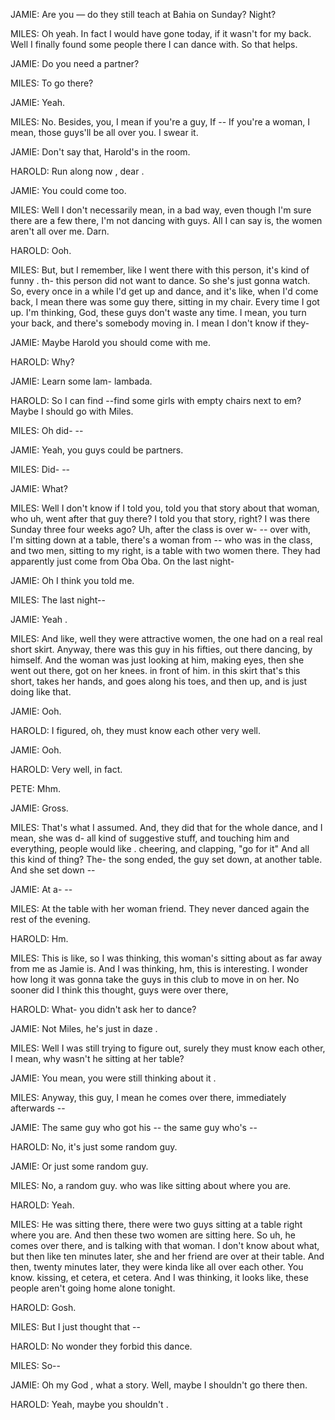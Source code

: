 JAMIE:    Are you — do they still teach at Bahia on Sunday?
          Night?

MILES:  	Oh yeah.
        	In fact I would have gone today,
        	if it wasn't for my back.
		Well I finally found some people there I can dance with.
        	So that helps.

JAMIE:  	Do you need a partner?

MILES:  	To go there?

JAMIE:  	Yeah.

MILES:  	No.
        	Besides,
        	you,
        	I mean if you're a guy,
        	If --
        	If you're a woman,
        	I mean,
        	those guys'll be all over you.
        	I swear it.

JAMIE:  	Don't say that,
		Harold's in the room.

HAROLD: 	Run along now , dear .
    
JAMIE:  	You could come too.

MILES:  	Well I don't necessarily mean,
        	in a bad way,
        	even though I'm sure there are a few there,
        	I'm not dancing with guys.
        	All I can say is,
        	the women aren't all over me.
        	Darn.

HAROLD: 	Ooh.

MILES:  	But,
		but I remember,
        	like I went there with this person,
        	it's kind of funny .
        	th- this person did not want to dance.
        	So she's just gonna watch.
        	So,
        	every once in a while I'd get up and dance,
        	and it's like,
        	when I'd come back,
        	I mean there was some guy there,
        	sitting in my chair.
		Every time I got up.
        	I'm thinking,
        	God,
        	these guys don't waste any time.
        	I mean,
        	you turn your back,
        	and there's somebody moving in.
		I mean I don't know if they-

JAMIE:  	Maybe Harold you should come with me.

HAROLD: 	Why?

JAMIE:  	Learn some lam- lambada.
           
HAROLD: 	So I can find --find some girls with empty chairs next to em? Maybe I should go with Miles.

MILES:  	Oh did-  --

JAMIE:  	Yeah,
        	you guys could be partners.

MILES:  	Did- --

JAMIE:  	What?

MILES:  	Well I don't know if I told you,
        	told you that story about that woman,
        	who uh,
        	went after that guy there?
        	I told you that story,
        	right?
        	I was there Sunday three  four weeks ago?
        	Uh,
        	after the class is over w- --
        	over with,
        	I'm sitting down at a table,
        	there's a woman from --
        	who was in the class,
        	and two men,
        	sitting to my right,
        	is a table with two women there.
        	They had apparently just come from Oba Oba.
        	On the last night-

JAMIE:  	Oh I think you told me.

MILES:  	The last night--

JAMIE:  	Yeah .

MILES:  	And like,
        	well they were attractive women,
        	the one had on a real real short skirt.
        	Anyway,
        	there was this guy in his fifties,
        	out there dancing,
        	by himself.
        	And the woman was just looking at him,
        	making eyes,
        	then she went out there,
        	got on her knees.
        	in front of him.
        	in this skirt that's this short,
        	takes her hands,
        	and goes along his toes,
        	and then up,
        	and is just doing like that.

JAMIE:  	Ooh.

HAROLD: 	I figured,
		oh,
        	they must know each other very well.
	 
JAMIE:  	Ooh.

HAROLD: 	Very well, in fact.

PETE:   	Mhm.

JAMIE:  	Gross.

MILES:  	That's what I assumed.
        	And,
        	they did that for the whole dance,
        	and I mean,
        	she was d- all kind of suggestive stuff,
        	and touching him and everything,
        	people would like . cheering,
        	and clapping,
        	"go for it" 
        	And all this kind of thing?
        	The-  the song ended,
        	the guy set down,
        	at another table.
        	And she set down --

JAMIE:  	At a- --

MILES:  	At the table with her woman friend.
        	They never danced again the rest of the evening.

HAROLD: 	Hm.

MILES:  	This is like,
		so I was thinking,
        	this woman's sitting about as far away from me as Jamie is.
        	And I was thinking,
        	hm,
        	this is interesting.
        	I wonder how long it was gonna take the guys in this club to move in on her.
        	No sooner did I think this thought,
        	guys were over there,
        	
HAROLD: 	What-
        	you didn't ask her to dance?

JAMIE:  	Not Miles,
        	he's just in daze .

MILES:  	Well I was still trying to figure out,
		surely they must know each other,
        	I mean,
        	why wasn't he sitting at her table?

JAMIE:  	You mean,
        	you were still thinking about it .

MILES:  	Anyway,
        	this guy,
		I mean he comes over there,
        	immediately afterwards --

JAMIE:  	The same guy who got his --
        	the same guy who's --

HAROLD: 	No,
        	it's just some random guy.

JAMIE:  	Or just some random guy.

MILES:  	No,
        	a random guy.
        	who was like sitting about where you are.

HAROLD: 	Yeah.

MILES:  	He was sitting there,
        	there were two guys sitting at a table right where you are.
        	And then these two women are sitting here.
        	So uh,
        	he comes over there,
        	and is talking with that woman.
        	I don't know about what,
        	but then like ten minutes later,
        	she and her friend are over at their table.
        	And then,
        	twenty minutes later,
        	they were kinda like  all over each other.
        	You know.
        	kissing,
        	et cetera,
        	et cetera.
        	And I was thinking,
        	it looks like,
        	these people aren't going home alone tonight.
        	
HAROLD: 	Gosh.

MILES:  	But I just thought that --

HAROLD: 	No wonder they forbid this dance.
        	
MILES:  	So--

JAMIE:  	Oh my God ,
        	what a story.
        	Well,
        	maybe I shouldn't go there then.
			
HAROLD: 	Yeah,
        	maybe you shouldn't .
